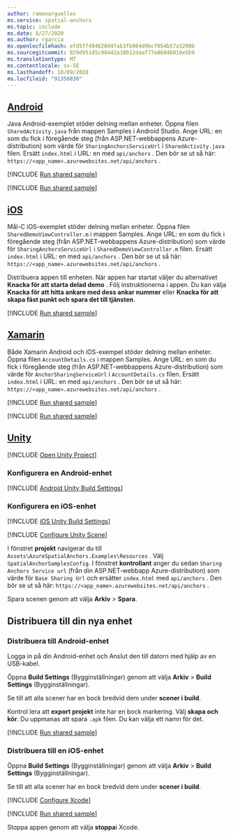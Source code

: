 ```yaml
---
author: ramonarguelles
ms.service: spatial-anchors
ms.topic: include
ms.date: 8/27/2020
ms.author: rgarcia
ms.openlocfilehash: efd5ff494620d4fab3fb904d9bcf054b57a3290b
ms.sourcegitcommit: 829d951d5c90442a38012daaf77e86046018e5b9
ms.translationtype: MT
ms.contentlocale: sv-SE
ms.lasthandoff: 10/09/2020
ms.locfileid: "91358830"
---
```

## <a name="android"></a>[Android](#tab/Android)

Java Android-exemplet stöder delning mellan enheter.
Öppna filen `SharedActivity.java` från mappen Samples i Android Studio. Ange URL: en som du fick i föregående steg (från ASP.NET-webbappens Azure-distribution) som värde för `SharingAnchorsServiceUrl` i `SharedActivity.java` filen. Ersätt `index.html` i URL: en med `api/anchors` . Den bör se ut så här: `https://<app_name>.azurewebsites.net/api/anchors` .

[!INCLUDE [Run shared sample](spatial-anchors-deploy-sample.md)]

[!INCLUDE [Run shared sample](spatial-anchors-run-sample.md)]

## <a name="ios"></a>[iOS](#tab/iOS)

Mål-C iOS-exemplet stöder delning mellan enheter.
Öppna filen `SharedDemoViewController.m` i mappen Samples. Ange URL: en som du fick i föregående steg (från ASP.NET-webbappens Azure-distribution) som värde för `SharingAnchorsServiceUrl` i `SharedDemoViewController.m` filen. Ersätt `index.html` i URL: en med `api/anchors` . Den bör se ut så här: `https://<app_name>.azurewebsites.net/api/anchors` .

Distribuera appen till enheten. När appen har startat väljer du alternativet **Knacka för att starta delad demo** . Följ instruktionerna i appen. Du kan välja **Knacka för att hitta ankare med dess ankar nummer** eller **Knacka för att skapa fäst punkt och spara det till tjänsten**.

[!INCLUDE [Run shared sample](spatial-anchors-run-sample.md)]

## <a name="xamarin"></a>[Xamarin](#tab/Xamarin)

Både Xamarin Android och iOS-exempel stöder delning mellan enheter.
Öppna filen `AccountDetails.cs` i mappen Samples. Ange URL: en som du fick i föregående steg (från ASP.NET-webbappens Azure-distribution) som värde för `AnchorSharingServiceUrl` i `AccountDetails.cs` filen. Ersätt `index.html` i URL: en med `api/anchors` . Den bör se ut så här: `https://<app_name>.azurewebsites.net/api/anchors` .

[!INCLUDE [Run shared sample](spatial-anchors-deploy-sample.md)]

[!INCLUDE [Run shared sample](spatial-anchors-run-sample.md)]

## <a name="unity"></a>[Unity](#tab/Unity)

[!INCLUDE [Open Unity Project](spatial-anchors-open-unity-project.md)]

### <a name="set-up-an-android-device"></a>Konfigurera en Android-enhet

[!INCLUDE [Android Unity Build Settings](spatial-anchors-unity-android-build-settings.md)]

### <a name="set-up-an-ios-device"></a>Konfigurera en iOS-enhet

[!INCLUDE [iOS Unity Build Settings](spatial-anchors-unity-ios-build-settings.md)]

[!INCLUDE [Configure Unity Scene](spatial-anchors-unity-configure-scene.md)]

I fönstret **projekt** navigerar du till `Assets\AzureSpatialAnchors.Examples\Resources` . Välj `SpatialAnchorSamplesConfig`. I fönstret **kontrollant** anger du sedan `Sharing Anchors Service url` (från din ASP.NET-webbapp Azure-distribution) som värde för `Base Sharing Url` och ersätter `index.html` med `api/anchors` . Den bör se ut så här: `https://<app_name>.azurewebsites.net/api/anchors` .

Spara scenen genom att välja **Arkiv**  >  **Spara**.

## <a name="deploy-to-your-device"></a>Distribuera till din nya enhet

### <a name="deploy-to-android-device"></a>Distribuera till Android-enhet

Logga in på din Android-enhet och Anslut den till datorn med hjälp av en USB-kabel.

Öppna **Build Settings** (Bygginställningar) genom att välja **Arkiv** > **Build Settings** (Bygginställningar).

Se till att alla scener har en bock bredvid dem under **scener i build**.

Kontrol lera att **export projekt** inte har en bock markering. Välj **skapa och kör**. Du uppmanas att spara `.apk` filen. Du kan välja ett namn för det.

[!INCLUDE [Run shared sample](spatial-anchors-run-sample.md)]

### <a name="deploy-to-an-ios-device"></a>Distribuera till en iOS-enhet

Öppna **Build Settings** (Bygginställningar) genom att välja **Arkiv** > **Build Settings** (Bygginställningar).

Se till att alla scener har en bock bredvid dem under **scener i build**.

[!INCLUDE [Configure Xcode](spatial-anchors-unity-ios-xcode.md)]

[!INCLUDE [Run shared sample](spatial-anchors-run-sample.md)]

Stoppa appen genom att välja **stoppa**i Xcode.
